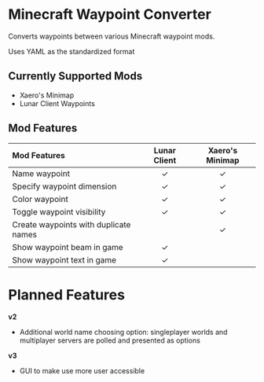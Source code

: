 # Minecraft Waypoint Converter
Converts waypoints between various Minecraft waypoint mods.

Uses YAML as the standardized format


## Currently Supported Mods
- Xaero's Minimap
- Lunar Client Waypoints



## Mod Features

| Mod Features                          | Lunar Client | Xaero's Minimap |
| :------------------------------------ | :----------: | :-------------: |
| Name waypoint                         | ✓            | ✓              |
| Specify waypoint dimension            | ✓            | ✓              |
| Color waypoint                        | ✓            | ✓              |
| Toggle waypoint visibility            | ✓            | ✓              |
| Create waypoints with duplicate names |              | ✓              |
| Show waypoint beam in game            | ✓            |                |
| Show waypoint text in game            | ✓            |                |


# Planned Features
__v2__
- Additional world name choosing option: singleplayer worlds and multiplayer servers are polled and presented as options

__v3__
- GUI to make use more user accessible